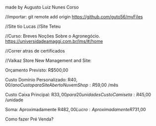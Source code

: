 made by Augusto Luiz Nunes Corso

//importar:
git remote add origin https://github.com/guto56/myFiles

//Site tio Lucas
//Site Teteu

//Curso: Breves Noções Sobre o Agronegócio.
https://universidadeamaggi.com.br/lms/#/home

//Correr atras de certificados

//Valkaz Store New Management and Site:

Orçamento Previsto: R$500,00

Custo Domínio Personalizado: R$40,00 /ano
Custo para Site Aberto NuvemShop: R$59,00 /mês

Custo Caixa Principal: R$33,00 para 20unidades
Custo Camiseta: R$45,00 /unidade

Soma: Aproximadamente R$482,00
Lucro: Aproximadamente R$731,00

Como fazer Pré Venda?